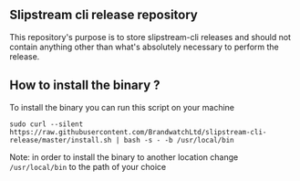 ## Slipstream cli release repository

This repository's purpose is to store slipstream-cli releases and should not contain
anything other than what's absolutely necessary to perform the release.

## How to install the binary ?

To install the binary you can run this script on your machine

```
sudo curl --silent https://raw.githubusercontent.com/BrandwatchLtd/slipstream-cli-release/master/install.sh | bash -s - -b /usr/local/bin
```

Note: in order to install the binary to another location change `/usr/local/bin` to the path of your choice
